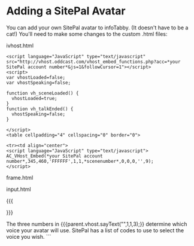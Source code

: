 # Adding a SitePal Avatar #

You can add your own SitePal avatar to infoTabby. (It doesn't have to be a cat!) You'll need to make some changes to the custom .html files:

ivhost.html


```
<script language="JavaScript" type="text/javascript" src="http://vhost.oddcast.com/vhost_embed_functions.php?acc=*your SitePal account number*&js=1&followCursor=1"></script>
<script>
var vhostLoaded=false;
var vhostSpeaking=false;
 
function vh_sceneLoaded() {
  vhostLoaded=true;
}
function vh_talkEnded() {
  vhostSpeaking=false;
}
 
</script>
<table cellpadding="4" cellspacing="0" border="0">
 
<tr><td align="center">
<script language="JavaScript" type="text/javascript">
AC_VHost_Embed(*your SitePal account number*,345,460,'FFFFFF',1,1,*scenenumber*,0,0,0,'',9);
</script>
```

frame.html
<html>
<head><title>*Your bot name*</title>
<meta name="description" content="Famous Original ALICE bot created with AIML and hosted by Pandorabots"/>
<meta name="keywords" content="chatbot, chatterbot, chat bot, pandorabot, software robot, hosting, artificial intelligence, robot, AI, natural language, speech, voice, turing test, IM bot, NPC, game bot, Lisp, ALICE, A.L.I.C.E., Artificial Linguistic Internet Computer Entity"/>
</head>
<frameset rows="410,*">
<frame src="/pandora/talk?botid=*your PB bot ID*&skin=ivhost" name="vhost">
<frame src="/pandora/talk?botid=*your PB bot ID*&skin=input&speak=true" name="input">
</frameset>

input.html

{{{
<script language="javascript">
function sayit() {
  if (parent.vhost) {
>    if (parent.vhost.vhostLoaded) {
>      parent.vhost.vhostSpeaking=true;
>      Alert("sayText is called");
>      parent.vhost.sayText("<template context="tts"><response/></template>",1,1,3);
>
>    } else {
>      setTimeout("sayit()", 500);
>    }
>  }
> }
> sayit();
> </script>
}}}

The three numbers in {{{parent.vhost.sayText("<template context="tts"><response/></template>",1,1,3);}} determine which voice your avatar will use. SitePal has a list of codes to use to select the voice you wish. ```